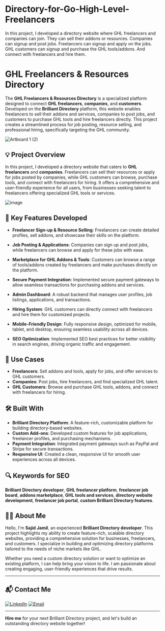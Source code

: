 # Directory-for-Go-High-Level-Freelancers
In this project, I developed a directory website where GHL freelancers and companies can join. They can sell their addons or resources. Companies can signup and post jobs. Freelancers can signup and apply on the jobs. GHL customers can signup and purchase the GHL tools/addons. And connect with freelancers and hire them.
# GHL Freelancers & Resources Directory

The **GHL Freelancers & Resources Directory** is a specialized platform designed to connect **GHL freelancers**, **companies**, and **customers**. Developed on the **Brilliant Directory** platform, this website enables freelancers to sell their addons and services, companies to post jobs, and customers to purchase GHL tools and hire freelancers directly. This project creates a streamlined process for job posting, resource selling, and professional hiring, specifically targeting the GHL community.


![Artboard 1 (2)](https://github.com/user-attachments/assets/9b3cfac1-9433-4ff0-8d67-d9539edeb497)

## 💡 Project Overview

In this project, I developed a directory website that caters to **GHL freelancers** and **companies**. Freelancers can sell their resources or apply for jobs posted by companies, while GHL customers can browse, purchase tools, and connect with freelancers for hiring. It offers a comprehensive and user-friendly experience for all users, from businesses seeking talent to freelancers offering specialized GHL tools or services.


![image](https://github.com/user-attachments/assets/01eabcfc-326e-479a-9f2e-4b3d91f7319f)

## 🚀 Key Features Developed

- **Freelancer Sign-up & Resource Selling**: Freelancers can create detailed profiles, sell addons, and showcase their skills on the platform.
  
- **Job Posting & Applications**: Companies can sign up and post jobs, while freelancers can browse and apply for these jobs with ease.

- **Marketplace for GHL Addons & Tools**: Customers can browse a range of tools/addons created by freelancers and make purchases directly on the platform.

- **Secure Payment Integration**: Implemented secure payment gateways to allow seamless transactions for purchasing addons and services.

- **Admin Dashboard**: A robust backend that manages user profiles, job listings, applications, and transactions.

- **Hiring System**: GHL customers can directly connect with freelancers and hire them for customized projects.

- **Mobile-Friendly Design**: Fully responsive design, optimized for mobile, tablet, and desktop, ensuring seamless usability across all devices.

- **SEO Optimization**: Implemented SEO best practices for better visibility in search engines, driving organic traffic and engagement.

## 💼 Use Cases

- **Freelancers**: Sell addons and tools, apply for jobs, and offer services to GHL customers.
- **Companies**: Post jobs, hire freelancers, and find specialized GHL talent.
- **GHL Customers**: Browse and purchase GHL tools, addons, and connect with freelancers for hiring.

## 🛠️ Built With

- **Brilliant Directory Platform**: A feature-rich, customizable platform for building directory-based websites.
- **Custom Add-ons**: Developed custom features for job applications, freelancer profiles, and purchasing mechanisms.
- **Payment Integration**: Integrated payment gateways such as PayPal and Stripe for secure transactions.
- **Responsive UI**: Created a clean, responsive UI for smooth user experiences across all devices.

## 🔍 Keywords for SEO

**Brilliant Directory developer**, **GHL freelancer platform**, **freelancer job board**, **addons marketplace**, **GHL tools and services**, **directory website development**, **freelancer job portal**, **custom Brilliant Directory features**.

## 👨‍💻 About Me

Hello, I'm **Sajid Jamil**, an experienced **Brilliant Directory developer**. This project highlights my ability to create feature-rich, scalable directory websites, providing a comprehensive solution for businesses, freelancers, and customers. I specialize in building and optimizing directory platforms tailored to the needs of niche markets like GHL.

Whether you need a custom directory solution or want to optimize an existing platform, I can help bring your vision to life. I am passionate about creating engaging, user-friendly experiences that drive results.

---

## 📬 Contact Me

[![LinkedIn](https://img.shields.io/badge/LinkedIn-Connect-blue?style=for-the-badge&logo=linkedin)](https://www.linkedin.com/in/sajid-jameel-721256178/)
[![Email](https://img.shields.io/badge/Email-Contact%20Me-orange?style=for-the-badge&logo=gmail)](mailto:sajidjamil.met@gmail.com)

---

**Hire me** for your next Brilliant Directory project, and let's build an outstanding directory website together!
